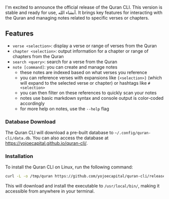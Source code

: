 I'm excited to announce the official release of the Quran CLI. This version is stable and ready for use, أنشاء الله. It brings key features for interacting with the Quran and managing notes related to specific verses or chapters.

## Features

- `verse <selection>`: display a verse or range of verses from the Quran
- `chapter <selection>`: output information for a chapter or range of chapters from the Quran
- `search <query>`: search for a verse from the Quran
- `note [command]`: you can create and manage notes
  - these notes are indexed based on what verses you reference
  - you can reference verses with expansions like `{<selection>}` (which will expand to the selected verse or chapter) or hashtags like `#<selection>`
  - you can then filter on these references to quickly scan your notes
  - notes use basic markdown syntax and console output is color-coded accordingly
  - for more help on notes, use the `--help` flag

### Database Download
The Quran CLI will download a pre-built database to `~/.config/quran-cli/data.db`.  You can also access the database at https://yojoecapital.github.io/quran-cli/.

### Installation

To install the Quran CLI on Linux, run the following command:

```bash
curl -L -o /tmp/quran https://github.com/yojoecapital/quran-cli/releases/latest/download/quran && chmod 755 /tmp/quran && sudo mv /tmp/quran /usr/local/bin/
```

This will download and install the executable to `/usr/local/bin/`, making it accessible from anywhere in your terminal.